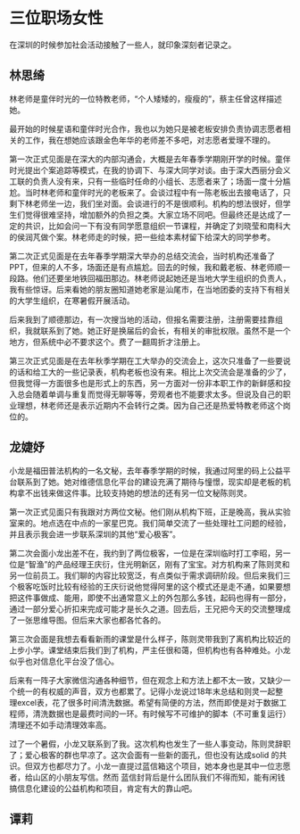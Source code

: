 # 三位职场女性
在深圳的时候参加社会活动接触了一些人，就印象深刻者记录之。
## 林思绮
林老师是童伴时光的一位特教老师，“个人矮矮的，瘦瘦的”，蔡主任曾这样描述她。

最开始的时候星语和童伴时光合作，我也以为她只是被老板安排负责协调志愿者相关的工作，我在想她应该跟金色年华的老师差不多吧，对志愿者爱理不理的。

第一次正式见面是在深大的内部沟通会，大概是去年春季学期刚开学的时候。童伴时光提出个案追踪等模式，在我的协调下、与深大同学对谈。由于深大西丽分会义
工联的负责人没有来，只有一些临时任命的小组长、志愿者来了；场面一度十分尴尬。当时林老师和童伴时光的老板来了。会谈过程中有一陈老板出去接电话了，只剩下林老师坐一边，我们坐对面。会谈进行的不是很顺利。机构的想法很好，但学生们觉得很难坚持，增加额外的负担之类。大家立场不同吧。但最终还是达成了一定的共识，比如会问一下有没有同学愿意组织一节课程，并确定了刘晓莹和南科大的侯润芃做个案。林老师走的时候，把一些绘本素材留下给深大的同学参考。

第二次正式见面是在去年春季学期深大举办的总结交流会，当时机构还准备了PPT，但来的人不多，场面还是有点尴尬。回去的时候，我和戴老板、林老师顺一段路。他们还要坐地铁回福田那边。林老师说起她还是当地大学生组织的负责人，我有些惊讶。后来看她的朋友圈知道她老家是汕尾市，在当地团委的支持下有相关的大学生组织，在寒暑假开展活动。

后来我到了顺德那边，有一次搜当地的活动，但报名需要注册，注册需要挂靠组织，我就联系到了她。她正好是换届后的会长，有相关的审批权限。虽然不是一个地方，但系统中必不要求这个。费了一翻周折才注册上。

第三次正式见面是在去年秋季学期在工大举办的交流会上，这次只准备了一些要说的话和给工大的一些记录表，机构老板也没有来。相比上次交流会是准备的少了，但我觉得一方面很多也是形式上的东西，另一方面对一份非本职工作的新鲜感和投入总会随着单调与重复而觉得无聊等等，旁观者也不能要求太多。但说及自己的职业理想，林老师还是表示近期内不会转行之类。因为自己还是热爱特教老师这个岗位的。

## 龙婕妤
小龙是福田普法机构的一名文秘，去年春季学期的时候，我通过阿里的码上公益平台联系到了她。她对维德信息化平台的建设充满了期待与憧憬，现实却是老板的机构拿不出钱来做这件事。比较支持她的想法的还有另一位文秘陈则灵。

第一次正式见面只有我跟对方两位文秘。他们刚从机构下班，正是晚高，我从实验室来的。地点选在中点的一家星巴克。我们简单交流了一些处理社工问题的经验，并且表示我会进一步联系深圳的其他“爱心极客”。

第二次会面小龙出差不在，我约到了两位极客，一位是在深圳临时打工李昭，另一位是“智渔”的产品经理王庆衍，住光明新区，刚有了宝宝。对方机构来了陈则灵和另一位前员工。我们聊的内容比较宽泛，有点类似于需求调研阶段。但后来我们三个极客吃饭时比较有经验的王庆衍说他觉得阿里的这个模式还是走不通，如果要想把这件事做成、能用，即使不出通常意义上的外包那么多钱，起码也得有一部分，通过一部分爱心折扣来完成可能才是长久之道。回去后，王兄把今天的交流整理成了一张思维导图。但后来大家也都各忙各的。

第三次会面是我想去看看新雨的课堂是什么样子，陈则灵带我到了离机构比较近的上步小学。课堂结束后我们到了机构，严主任很和蔼，但机构也有各种难处。小龙似乎也对信息化平台没了信心。

后来有一阵子大家微信沟通各种细节，但在观念上和方法上都不太一致，又缺少一个统一的有权威的声音，双方也都累了。记得小龙说过18年末总结和则灵一起整理excel表，花了很多时间清洗数据。希望有简便的方法，然而即使是对于数据工程师，清洗数据也是最费时间的一环。有时候写不可维护的脚本（不可重复运行）清理还不如手动清理效率高。

过了一个暑假，小龙又联系到了我。这次机构也发生了一些人事变动，陈则灵辞职了；爱心极客的群也早凉了。这次会面有一些新的面孔，但也没有达成solid 的共识。但双方也都尽力了。小龙一直提过蓝信箱这个项目，她本身也是其中一位志愿者，给山区的小朋友写信。然而
蓝信封背后是什么团队我们不得而知，能有闲钱搞信息化建设的公益机构和项目，肯定有大的靠山吧。

## 谭莉
